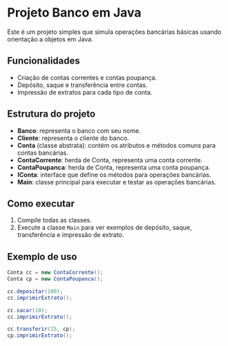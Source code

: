 # Projeto Banco em Java

Este é um projeto simples que simula operações bancárias básicas usando orientação a objetos em Java.

## Funcionalidades

- Criação de contas correntes e contas poupança.
- Depósito, saque e transferência entre contas.
- Impressão de extratos para cada tipo de conta.

## Estrutura do projeto

- **Banco**: representa o banco com seu nome.
- **Cliente**: representa o cliente do banco.
- **Conta** (classe abstrata): contém os atributos e métodos comuns para contas bancárias.
- **ContaCorrente**: herda de Conta, representa uma conta corrente.
- **ContaPoupanca**: herda de Conta, representa uma conta poupança.
- **IConta**: interface que define os métodos para operações bancárias.
- **Main**: classe principal para executar e testar as operações bancárias.

## Como executar

1. Compile todas as classes.
2. Execute a classe `Main` para ver exemplos de depósito, saque, transferência e impressão de extrato.

## Exemplo de uso

```java
Conta cc = new ContaCorrente();
Conta cp = new ContaPoupanca();

cc.depositar(100);
cc.imprimirExtrato();

cc.sacar(10);
cc.imprimirExtrato();

cc.transferir(25, cp);
cp.imprimirExtrato();
